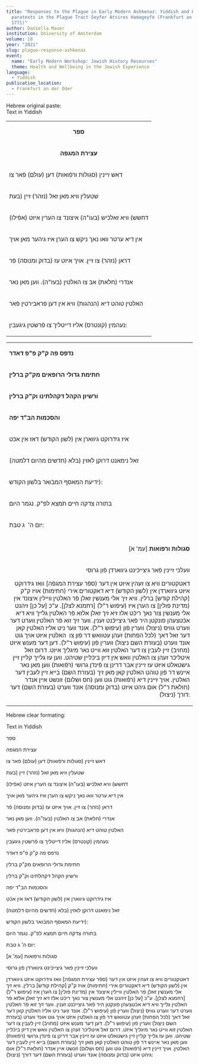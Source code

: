```yaml
---
title: "Responses to the Plague in Early Modern Ashkenaz: Yiddish and Hebrew
  paratexts in the Plague Tract Seyfer Atsires Hamageyfe (Frankfurt an der Oder,
  1771)"
author: Daniella Mauer
institution: University of Amsterdam
volume: 18
year: "2021"
slug: plague-response-ashkenaz
event:
  name: "Early Modern Workshop: Jewish History Resources"
  theme: Health and Wellbeing in the Jewish Experience
language:
  - Yiddish
publication_location:
  - Frankfurt an der Oder
---
```

Hebrew original paste:  
Text in Yiddish

  

|     |
| --- |
| <p style="text-align: center"><strong>ספר</strong></p> |
| <p style="text-align: center"><strong>עצירת המגפה</strong></p> |
| <p style="text-align: justify">דאש זיינין (סגולות ורפֿואות) דען (עולם) פֿאר צו</p> |
| <p style="text-align: justify">שטעלין וויא מאן זאל (נזהר) זיין (בעת</p> |
| <p style="text-align: justify">דחשש) וויא זאלכֿיש (בעו"ה) איצונד צו הערין איזט (אפֿילו)</p> |
| <p style="text-align: justify">אין דיא ערטר וואו נאך ניקש צו הערן איז גיהער מאן אויך</p> |
| <p style="text-align: justify">דראן (נזהר) צו זיין. אויך איזט עז (בדוק ומנוסה) פֿר</p> |
| <p style="text-align: justify">אנדרי (חלאת) אב צו האלטין (בעז"ה). ווען מאן נאר</p> |
| <p style="text-align: justify">האלטין טוהט דיא (הנהגות) וויא אין דען פראבירטין פֿאר</p> |
| <p style="text-align: justify">נעהמין (קונטרס) אליז דייטליך צו פֿרשטין גיגעבין:</p> |

  

|     |
| --- |
| <p style="text-align: justify"><strong>נדפס פה ק"ק פ"פ דאדר</strong></p> |
| <p style="text-align: justify"><strong>חתימת גדולי הרופאים מק"ק ברלין</strong></p> |
| <p style="text-align: justify"><strong>ורשיון הקהל דקהלתינו וק"ק ברלין</strong></p> |
| <p style="text-align: justify"><strong>והסכמות הב"ד יפה</strong></p> |
| <p style="text-align: justify">איז גידרוקט גיווארן אין (לשון הקודש) דאז אין אכֿט</p> |
| <p style="text-align: justify">(חדשים מהיום דלמטה) זאל נימאנט דרוקן לאזין (בלא</p> |
| <p style="text-align: justify">ידיעת המאסף המבֿואר בלשון הקודש):</p> |
| <p style="text-align: justify">בתורה צדקה חיים תמצא לפ"ק. נגמר היום</p> |
| <p style="text-align: justify">יום ה'&nbsp; ג טבת:</p> |
|     |
| <p style="text-align: right">[עמ' א] <strong>סגולות ורפואות</strong></p> |
| <p style="text-align: right">וועלכי זיינין פֿאר גיצייכֿינט גיווארדן פֿון גרוסי</p><p style="text-align: right">דאטקטורים וויא צו זעהין איזט אין דער (ספֿר עצירת המגפֿה] וואז גידרוקט איזט גיווארדן אין (לשון הקודש) דיא דאקטורים אירי (חתימות) אויז ק"ק [קהילת קודש] ברלין. וויא זיך אלי מענשין זאלן פֿר האלטין וויילין איצונד אין (מדינת פולין] צו הערן איז (עיפוש ר"ל) [רחמנא לצלן]. ע"כ [על כן] זיהנט אלי מענשין צור נאך ריכֿט אלז זיא זיך זאלן אלזא פֿר האלטין גלייך וויא דיא אכֿטצעהן פונקטן היר פֿאר גיצייכֿנט זענין. ווער זיך זוא פֿר האלטין ווערט דער ווערט גוויס (ניצול) ווערין פֿון (עיפוש ר"ל). אונד ווער ניט אליז האלטין קאן דער זאל דאך (לכל הפחות) זעהן עטוואש דר פֿון צו&nbsp; האלטין איזט אויך גוט אונד ווערט (בעזרת השם ניצול) ווערין פֿון (עיפוש ר"ל). דען דער מענש איזט (מחויבֿ) זיין לעבין צו דער האלטין זוא ווייט נאר מיגליך איזט. דרום זאל איטליכֿר זעהן צו האלטין וואש אין דיזן ביכֿליין שטיהט. ווען עז גלייך קליין זיין גישטאלט איזט עז זיינין אבר דרינן צו פֿינדן גרושי (רפֿואות) ווען מאן נאר איינש דר פֿון טוהט האלטין קאן מאן זיך (בעזרת השם) בייא זיין לעבין דער האלטין. אויך זיינין דיא (רפֿואות) גוט ווען (חס ושלום) זונשט איין אנדר (חולאת ר"ל) אום גיהט איזט (בדוק ומנוסה) אונד ווערט (בעזרת השם) דער דורך (ניצול):</p> |

Hebrew clear formating:  
  
Text in Yiddish

ספר

עצירת המגפה

דאש זיינין (סגולות ורפֿואות) דען (עולם) פֿאר צו

שטעלין וויא מאן זאל (נזהר) זיין (בעת

דחשש) וויא זאלכֿיש (בעו"ה) איצונד צו הערין איזט (אפֿילו)

אין דיא ערטר וואו נאך ניקש צו הערן איז גיהער מאן אויך

דראן (נזהר) צו זיין. אויך איזט עז (בדוק ומנוסה) פֿר

אנדרי (חלאת) אב צו האלטין (בעז"ה). ווען מאן נאר

האלטין טוהט דיא (הנהגות) וויא אין דען פראבירטין פֿאר

נעהמין (קונטרס) אליז דייטליך צו פֿרשטין גיגעבין:

נדפס פה ק"ק פ"פ דאדר

חתימת גדולי הרופאים מק"ק ברלין

ורשיון הקהל דקהלתינו וק"ק ברלין

והסכמות הב"ד יפה

איז גידרוקט גיווארן אין (לשון הקודש) דאז אין אכֿט

(חדשים מהיום דלמטה) זאל נימאנט דרוקן לאזין (בלא

ידיעת המאסף המבֿואר בלשון הקודש):

בתורה צדקה חיים תמצא לפ"ק. נגמר היום

יום ה' ג טבת:

\[עמ' א\] סגולות ורפואות

וועלכי זיינין פֿאר גיצייכֿינט גיווארדן פֿון גרוסי

דאטקטורים וויא צו זעהין איזט אין דער (ספֿר עצירת המגפֿה\] וואז גידרוקט איזט גיווארדן אין (לשון הקודש) דיא דאקטורים אירי (חתימות) אויז ק"ק \[קהילת קודש\] ברלין. וויא זיך אלי מענשין זאלן פֿר האלטין וויילין איצונד אין (מדינת פולין\] צו הערן איז (עיפוש ר"ל) \[רחמנא לצלן\]. ע"כ \[על כן\] זיהנט אלי מענשין צור נאך ריכֿט אלז זיא זיך זאלן אלזא פֿר האלטין גלייך וויא דיא אכֿטצעהן פונקטן היר פֿאר גיצייכֿנט זענין. ווער זיך זוא פֿר האלטין ווערט דער ווערט גוויס (ניצול) ווערין פֿון (עיפוש ר"ל). אונד ווער ניט אליז האלטין קאן דער זאל דאך (לכל הפחות) זעהן עטוואש דר פֿון צו האלטין איזט אויך גוט אונד ווערט (בעזרת השם ניצול) ווערין פֿון (עיפוש ר"ל). דען דער מענש איזט (מחויבֿ) זיין לעבין צו דער האלטין זוא ווייט נאר מיגליך איזט. דרום זאל איטליכֿר זעהן צו האלטין וואש אין דיזן ביכֿליין שטיהט. ווען עז גלייך קליין זיין גישטאלט איזט עז זיינין אבר דרינן צו פֿינדן גרושי (רפֿואות) ווען מאן נאר איינש דר פֿון טוהט האלטין קאן מאן זיך (בעזרת השם) בייא זיין לעבין דער האלטין. אויך זיינין דיא (רפֿואות) גוט ווען (חס ושלום) זונשט איין אנדר (חולאת ר"ל) אום גיהט איזט (בדוק ומנוסה) אונד ווערט (בעזרת השם) דער דורך (ניצול):